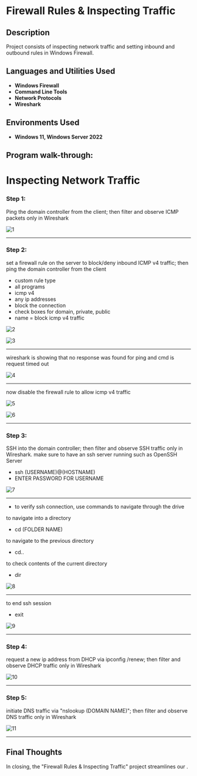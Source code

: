 <h1>Firewall Rules & Inspecting Traffic</h1>

 ### [ ]()

<h2>Description</h2>
Project consists of inspecting network traffic and setting inbound and outbound rules in Windows Firewall.
<br />


<h2>Languages and Utilities Used</h2>

- <b>Windows Firewall</b>
- <b>Command Line Tools</b>
- <b>Network Protocols</b>
- <b>Wireshark</b>

<h2>Environments Used </h2>

- <b>Windows 11, Windows Server 2022</b>

<h2>Program walk-through:</h2>


<h1>Inspecting Network Traffic</h1>

<h3>Step 1:  </h3>
<p> Ping the domain controller from the client; then filter and observe ICMP packets only in Wireshark </p>

![1](https://github.com/user-attachments/assets/bdfcedef-da30-4820-b518-ef3e61923649)


____


<h3>Step 2:</h3>
<p> set a firewall rule on the server to block/deny inbound ICMP v4 traffic; then ping the domain controller from the client</p>

- custom rule type
- all programs
- icmp v4
- any ip addresses
- block the connection
- check boxes for domain, private, public
- name = block icmp v4 traffic

![2](https://github.com/user-attachments/assets/9f0f06e1-4bc0-4a1d-b0aa-35f7e1e4c8ab)


![3](https://github.com/user-attachments/assets/29ecf21a-1a04-465b-a70a-4e0bc3d2cdf1)

____

wireshark is showing that no response was found for ping and cmd is request timed out

![4](https://github.com/user-attachments/assets/ffd85b6a-d12d-49c8-990d-eb8d0de75cb4)


____
now disable the firewall rule to allow icmp v4 traffic

![5](https://github.com/user-attachments/assets/86204ee9-7273-4fc4-9cd7-ae584dcfc7f2)

![6](https://github.com/user-attachments/assets/53d3cc09-23ef-4437-a1bc-2b911ce6070f)


____


<h3>Step 3: </h3>
<p>SSH into the domain controller; then filter and observe SSH traffic only in Wireshark. make sure to have an ssh server running such as OpenSSH Server</p>


- ssh (USERNAME)@(HOSTNAME)
- ENTER PASSWORD FOR USERNAME

![7](https://github.com/user-attachments/assets/2eb02079-de1c-44b9-837a-71f956783b23)

____

- to verify ssh connection, use commands to navigate through the drive

to navigate into a directory
- cd (FOLDER NAME)

to navigate to the previous directory
- cd.. 

to check contents of the current directory
- dir




![8](https://github.com/user-attachments/assets/e0aa7a19-595c-423f-8eaa-535f7c38332f)


____

to end ssh session
- exit


![9](https://github.com/user-attachments/assets/eb461205-b4b2-4e4c-8634-d6cca90afcee)



____



<h3>Step 4: </h3>
<p>request a new ip address from DHCP via ipconfig /renew; then filter and observe DHCP traffic only in Wireshark</p>


![10](https://github.com/user-attachments/assets/99589e9d-b002-4175-8172-07cfcb7b208c)



____


<h3>Step 5: </h3>
<p>initiate DNS traffic via "nslookup (DOMAIN NAME)"; then filter and observe DNS traffic only in Wireshark</p>


![11](https://github.com/user-attachments/assets/0f986437-e9ae-4ca3-bcbc-640e25707b08)


____



<h2> Final Thoughts </h2>

<p> In closing, the "Firewall Rules & Inspecting Traffic" project streamlines our  .</p>

